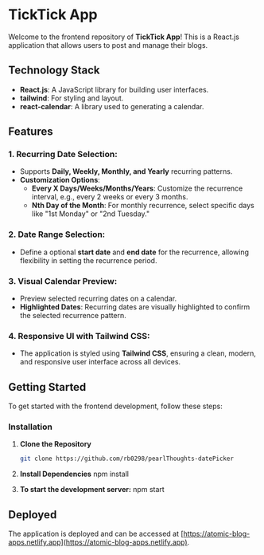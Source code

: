 # TickTick App

Welcome to the frontend repository of **TickTick App**! This is a React.js application that allows users to post and manage their blogs.

## Technology Stack

- **React.js**: A JavaScript library for building user interfaces.
- **tailwind**: For styling and layout.
- **react-calendar**: A library used to generating a calendar.

## Features

### 1. **Recurring Date Selection**:

- Supports **Daily, Weekly, Monthly, and Yearly** recurring patterns.
- **Customization Options**:
  - **Every X Days/Weeks/Months/Years**: Customize the recurrence interval, e.g., every 2 weeks or every 3 months.
  - **Nth Day of the Month**: For monthly recurrence, select specific days like "1st Monday" or "2nd Tuesday."

### 2. **Date Range Selection**:

- Define a optional **start date** and **end date** for the recurrence, allowing flexibility in setting the recurrence period.

### 3. **Visual Calendar Preview**:

- Preview selected recurring dates on a calendar.
- **Highlighted Dates**: Recurring dates are visually highlighted to confirm the selected recurrence pattern.

### 4. **Responsive UI with Tailwind CSS**:

- The application is styled using **Tailwind CSS**, ensuring a clean, modern, and responsive user interface across all devices.

## Getting Started

To get started with the frontend development, follow these steps:

### Installation

1. **Clone the Repository**

   ```bash
   git clone https://github.com/rb0298/pearlThoughts-datePicker

   ```

2. **Install Dependencies**
   npm install

3. **To start the development server:**
   npm start

## Deployed

The application is deployed and can be accessed at [https://atomic-blog-apps.netlify.app](https://atomic-blog-apps.netlify.app).
